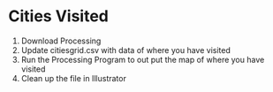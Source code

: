 # Cities Visited

1. Download Processing
2. Update citiesgrid.csv with data of where you have visited
3. Run the Processing Program to out put the map of where you have visited
4. Clean up the file in Illustrator
